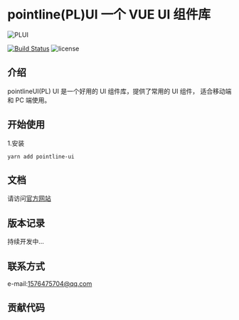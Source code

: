 # pointline(PL)UI 一个 VUE UI 组件库

![PLUI](https://note.youdao.com/yws/api/personal/file/WEB42ab0be8ec96d9393c06494b1b7b603b?method=download&shareKey=21a1a1c74e2ba0085166e93dfd131d42)

[![Build Status](https://travis-ci.org/ivan135/component-s.svg?branch=master)](https://travis-ci.org/ivan135/component-s)
![license](https://img.shields.io/npm/l/@nutui/nutui.svg)

## 介绍

pointlineUI(PL) UI 是一个好用的 UI 组件库，提供了常用的 UI 组件， 适合移动端和 PC 端使用。

## 开始使用

1.安装

```
yarn add pointline-ui
```

## 文档

请访问[官方网站](https://ivan135.github.io/component-s/)

## 版本记录

持续开发中...

## 联系方式

e-mail:1576475704@qq.com

## 贡献代码